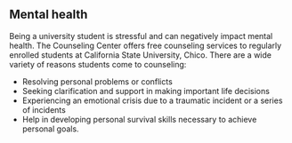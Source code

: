## Mental health

Being a university student is stressful and can negatively impact mental health. The Counseling Center offers free counseling services to regularly enrolled students at California State University, Chico. There are a wide variety of reasons students come to counseling:

- Resolving personal problems or conflicts
- Seeking clarification and support in making important life decisions
- Experiencing an emotional crisis due to a traumatic incident or a series of incidents
- Help in developing personal survival skills necessary to achieve personal goals.